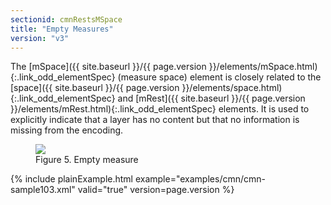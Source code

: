 ```yaml
---
sectionid: cmnRestsMSpace
title: "Empty Measures"
version: "v3"
---
```




The [mSpace]({{ site.baseurl }}/{{ page.version }}/elements/mSpace.html){:.link_odd_elementSpec} (<span class="expan">measure space</span>) element is closely
related to the [space]({{ site.baseurl }}/{{ page.version }}/elements/space.html){:.link_odd_elementSpec} and [mRest]({{ site.baseurl }}/{{ page.version }}/elements/mRest.html){:.link_odd_elementSpec} elements. It
is used to explicitly indicate that a layer has no content but that no information
is
missing from the encoding.


<figure class="figure">
   <img src="{{ site.baseurl }}/images/Images/ExampleImages/mspace-300-20100514.png" class="img-responsive"></img>
   <figcaption class="figure-caption">Figure 5. Empty measure</figcaption>
</figure>
{% include plainExample.html example="examples/cmn/cmn-sample103.xml" valid="true" version=page.version %}


